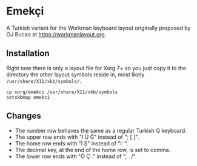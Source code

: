 # Emekçi

A Turkish variant for the Workman keyboard layout originally proposed by OJ
Bucao at https://workmanlayout.org.

## Installation

Right now there is only a layout file for Xorg 7+ so you just copy it to the
directory the other layout symbols reside in, most likely
`/usr/share/X11/xkb/symbols/`.

```
cp xorg/emekci /usr/share/X11/xkb/symbols
setxkbmap emekci
```

## Changes

- The number row behaves the same as a regular Turkish Q keyboard.
- The upper row ends with "I Ü Ğ" instead of "; [ ]".
- The home row ends with "İ Ş" instead of "I '".
- The decimal key, at the end of the home row, is set to comma.
- The lower row ends with "Ö Ç ." instead of ", . /".
